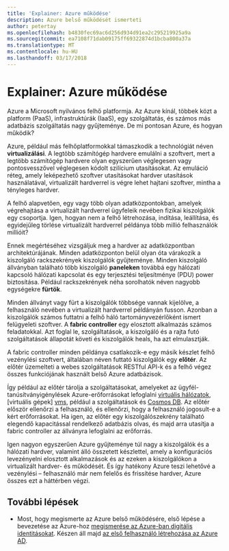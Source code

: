 ```yaml
---
title: 'Explainer: Azure működése'
description: Azure belső működését ismerteti
author: petertay
ms.openlocfilehash: b4830fec69ac6d256d934d91ea2c295219925a9a
ms.sourcegitcommit: ea7108f71dab09175ff69322874d1bcba800a37a
ms.translationtype: MT
ms.contentlocale: hu-HU
ms.lasthandoff: 03/17/2018
---
```

# <a name="explainer-how-does-azure-work"></a>Explainer: Azure működése

Azure a Microsoft nyilvános felhő platformja. Az Azure kínál, többek közt a platform (PaaS), infrastruktúrák (IaaS), egy szolgáltatás, és számos más adatbázis szolgáltatás nagy gyűjteménye. De mi pontosan Azure, és hogyan működik?

Azure, például más felhőplatformokkal támaszkodik a technológiát néven **virtualizálási**. A legtöbb számítógép hardvere emulálni a szoftvert, mert a legtöbb számítógép hardvere olyan egyszerűen véglegesen vagy pontosvesszővel véglegesen kódolt szilícium utasításokat. Az emuláció réteg, amely leképezhető szoftver utasításokat hardver utasítások használatával, virtualizált hardverrel is végre lehet hajtani szoftver, mintha a tényleges hardver.

A felhő alapvetően, egy vagy több olyan adatközpontokban, amelyek végrehajtása a virtualizált hardverrel ügyfeleik nevében fizikai kiszolgálók egy csoportja. Igen, hogyan nem a felhő létrehozása, indítása, leállítása, és egyidejűleg törlése virtualizált hardverrel példánya több millió felhasználók millióit?

Ennek megértéséhez vizsgáljuk meg a hardver az adatközpontban architektúrájának.  Minden adatközponton belül olyan óta várakozik a kiszolgáló rackszekrények kiszolgálók gyűjteménye. Minden kiszolgáló állványban található több kiszolgáló **paneleken** továbbá egy hálózati kapcsoló hálózati kapcsolat és egy terjesztési teljesítménye (PDU) power biztosítása. Például rackszekrények néha sorolhatók néven nagyobb egységekre **fürtök**. 

Minden állványt vagy fürt a kiszolgálók többsége vannak kijelölve, a felhasználó nevében a virtualizált hardverrel példányán fusson. Azonban a kiszolgálók számos futtatni a felhő háló tartományvezérlőként ismert felügyeleti szoftver. A **fabric controller** egy elosztott alkalmazás számos feladatokkal. Azt foglal le, szolgáltatások, a kiszolgáló és a rajta futó szolgáltatások állapotát követi és kiszolgálók heals, ha azt elmulasztják.

A fabric controller minden példánya csatlakozik-e egy másik készlet felhő vezénylési szoftvert, általában néven futtató kiszolgálók egy **előtér**. Az előtér üzemelteti a webes szolgáltatások RESTful API-k és a felhő végez összes funkciójának használt belső Azure adatbázisok. 

Így például az előtér tárolja a szolgáltatásokat, amelyeket az ügyfél-tanúsítványigénylések Azure-erőforrásokat lefoglalni [virtuális hálózatok][vnet], [virtuális gépek] [ vms], például a szolgáltatások és [Cosmos DB][cosmosdb]. Az előtér először ellenőrzi a felhasználó, és ellenőrzi, hogy a felhasználó jogosult-e a kért erőforrásokat. Ha igen, az előtér egy kiszolgálószekrény található elegendő kapacitással rendelkező adatbázis olvas, és majd arra utasítja a fabric controller az állványra lefoglalni az erőforrás.

Igen nagyon egyszerűen Azure gyűjteménye túl nagy a kiszolgálók és a hálózati hardver, valamint álló összetett készlettel, amely a konfigurációs levezényelni elosztott alkalmazások és az ezeken a kiszolgálókon a virtualizált hardver- és működését. És így hatékony Azure teszi lehetővé a vezénylési – felhasználó már nem felelős és frissítése hardver, Azure összes ezt a háttérben végzi. 

## <a name="next-steps"></a>További lépések

* Most, hogy megismerte az Azure belső működésére, első lépése a bevezetése az Azure-hoz [megismerése az Azure-ban digitális identitásokat](tenant-explainer.md). Készen áll majd [az első felhasználó létrehozása az Azure AD][docs-add-users-to-aad].

<!-- Links -->

[cosmosdb]: /azure/cosmos-db/introduction
[docs-add-users-to-aad]: /azure/active-directory/add-users-azure-active-directory?toc=/azure/architecture/cloud-adoption-guide/toc.json
[vms]: /azure/virtual-machines/
[vnet]: /azure/virtual-network/virtual-networks-overview
